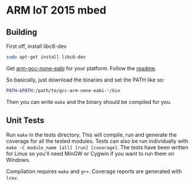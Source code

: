 ARM IoT 2015 mbed
========================

## Building

First off, install libc6-dev

```bash
sudo apt-get install libc6-dev
```

Get [arm-gcc-none-eabi](https://launchpad.net/gcc-arm-embedded) for your platform. Follow the [readme](https://launchpadlibrarian.net/200699979/readme.txt).

So basically, just download the binaries and set the PATH like so:

```bash
PATH=$PATH:/path/to/gcc-arm-none-eabi-*/bin
```

Then you can write `make` and the binary should be compiled for you.

## Unit Tests

Run `make` in the tests directory. This will compile, run and generate the coverage for all the tested modules. Tests can also be run individually with `make -C module_name [all] [run] [coverage]`. The tests have been written for Linux so you'll need MinGW or Cygwin if you want to run them on Windows. 

Compilation requires `make` and `g++`. Coverage reports are generated with `lcov`.
